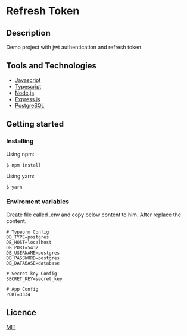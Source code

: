 # Refresh Token

## Description

Demo project with jwt authentication and refresh token.

## Tools and Technologies

- [Javascript](https://developer.mozilla.org/pt-BR/docs/Web/JavaScript)
- [Typescript](https://www.typescriptlang.org/)
- [Node.js](https://nodejs.org)
- [Express.js](https://expressjs.com)
- [PostgreSQL](https://www.postgresql.org/)

## Getting started

### Installing
Using npm:
```
$ npm install
```
Using yarn:

```
$ yarn
```

### Enviroment variables
Create file called .env and copy below content to him. After replace the content.
```
# Typeorm Config
DB_TYPE=postgres
DB_HOST=localhost
DB_PORT=5432
DB_USERNAME=postgres
DB_PASSWORD=postgres
DB_DATABASE=database

# Secret key Config
SECRET_KEY=secret_key

# App Config
PORT=3334
```

## Licence

[MIT](https://github.com/denilsonssj/refresh_token/blob/main/LICENSE)
